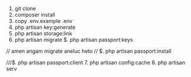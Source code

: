 1. git clone 
2. composer install
3. copy .env.example .env
4. php artisan key:generate
5. php artisan storage:link
6. php artisan migrate
$. php artisan passport:keys

// amen angam migrate aneluc heto //
$. php artisan passport:install

///$. php artisan passport:client
7. php artisan config:cache
8. php artisan serv

